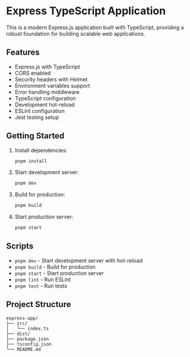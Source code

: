 # Express TypeScript Application

This is a modern Express.js application built with TypeScript, providing a robust foundation for building scalable web applications.

## Features

- Express.js with TypeScript
- CORS enabled
- Security headers with Helmet
- Environment variables support
- Error handling middleware
- TypeScript configuration
- Development hot-reload
- ESLint configuration
- Jest testing setup

## Getting Started

1. Install dependencies:
   ```bash
   pnpm install
   ```

2. Start development server:
   ```bash
   pnpm dev
   ```

3. Build for production:
   ```bash
   pnpm build
   ```

4. Start production server:
   ```bash
   pnpm start
   ```

## Scripts

- `pnpm dev` - Start development server with hot-reload
- `pnpm build` - Build for production
- `pnpm start` - Start production server
- `pnpm lint` - Run ESLint
- `pnpm test` - Run tests

## Project Structure

```
express-app/
├── src/
│   └── index.ts
├── dist/
├── package.json
├── tsconfig.json
└── README.md
```
